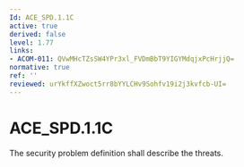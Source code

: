 ```yaml
---
Id: ACE_SPD.1.1C
active: true
derived: false
level: 1.77
links:
- ACOM-011: QVwMHcTZsSW4YPr3xl_FVDmBbT9YIGYMdqjxPcHrjjQ=
normative: true
ref: ''
reviewed: urYkffXZwoct5rr8bYYLCHv9Sohfv19i2j3kvfcb-UI=
---
```


# ACE_SPD.1.1C

The security problem definition shall describe the threats.
